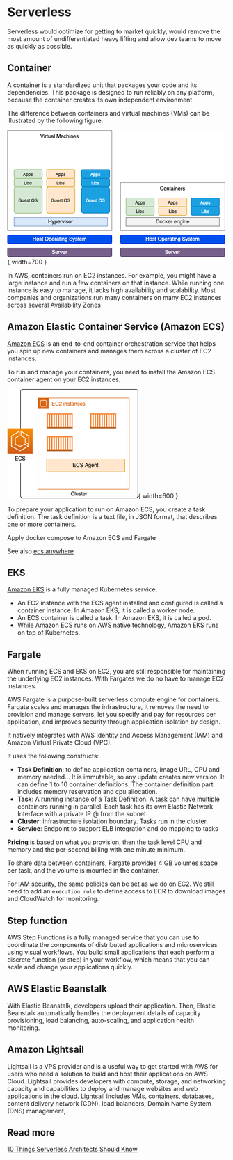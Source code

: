 # Serverless

Serverless would optimize for getting to market quickly, would remove the most amount of undifferentiated heavy lifting and allow dev teams to move as quickly as possible. 

## Container

A container is a standardized unit that packages your code and its dependencies. This package is designed to run reliably on any platform, because the container creates its own independent environment

The difference between containers and virtual machines (VMs) can be illustrated by the following figure:

![](./diagrams/vm-container.drawio.png){ width=700 }

In AWS, containers run on EC2 instances. For example, you might have a large instance and run a few containers on that instance. While running one instance is easy to manage, it lacks high availability and scalability. Most companies and organizations run many containers on many EC2 instances across several Availability Zones

## Amazon Elastic Container Service (Amazon ECS)

[Amazon ECS](https://aws.amazon.com/ecs/) is an end-to-end container orchestration service that helps you spin up new containers and manages them across a cluster of EC2 instances.

To run and manage your containers, you need to install the Amazon ECS container agent on your EC2 instances.

![](./diagrams/ecs.drawio.png){ width=600 }

To prepare your application to run on Amazon ECS, you create a task definition. The task definition is a text file, in JSON format, that describes one or more containers. 

Apply docker compose to Amazon ECS and Fargate

See also [ecs anywhere](https://press.aboutamazon.com/news-releases/news-release-details/aws-announces-general-availability-amazon-ecs-anywhere)

## EKS

[Amazon EKS](https://aws.amazon.com/eks/) is a fully managed Kubernetes service. 

* An EC2 instance with the ECS agent installed and configured is called a container instance. In Amazon EKS, it is called a worker node.
* An ECS container is called a task. In Amazon EKS, it is called a pod.
* While Amazon ECS runs on AWS native technology, Amazon EKS runs on top of Kubernetes.

## Fargate

When running ECS and EKS on EC2, you are still responsible for maintaining the underlying EC2 instances. With Fargates we do no have to manage EC2 instances.

AWS Fargate is a purpose-built serverless compute engine for containers. Fargate scales and manages the infrastructure, it removes the need to provision and manage servers, let you specify and pay for resources per application, and improves security through application isolation by design.

It natively integrates with AWS Identity and Access Management (IAM) and Amazon Virtual Private Cloud (VPC).

It uses the following constructs:

* **Task Definition**: to define application containers, image URL, CPU and memory needed... It is immutable, so any update creates new version. It can define 1 to 10 container definitions. The container definition part includes memory reservation and cpu allocation. 
* **Task**: A running instance of a Task Definition. A task can have multiple containers running in parallel. Each task has its own Elastic Network Interface with a private IP @ from the subnet.
* **Cluster**: infrastructure isolation boundary. Tasks run in the cluster. 
* **Service**: Endpoint to support ELB integration and do mapping to tasks

**Pricing** is based on what you provision, then the task level CPU and memory and the per-second billing with one minute minimum.

To share data between containers, Fargate provides 4 GB volumes space per task, and the volume is mounted in the container.

For IAM security, the same policies can be set as we do on EC2. We still need to add an `execution role` to define access to ECR to download images and CloudWatch for monitoring.

## Step function

AWS Step Functions is a fully managed service that you can use to coordinate the components of distributed applications and microservices using visual workflows. You build small applications that each perform a discrete function (or step) in your workflow, which means that you can scale and change your applications quickly.

## AWS Elastic Beanstalk

With Elastic Beanstalk, developers upload their application. Then, Elastic Beanstalk automatically handles the deployment details of capacity provisioning, load balancing, auto-scaling, and application health monitoring.

## Amazon Lightsail

Lightsail is a VPS provider and is a useful way to get started with AWS for users who need a solution to build and host their applications on AWS Cloud.
Lightsail provides developers with compute, storage, and networking capacity and capabilities to deploy and manage websites and web applications in the cloud. Lightsail includes VMs, containers, databases, content delivery network (CDN), load balancers, Domain Name System (DNS) management,

## Read more

[10 Things Serverless Architects Should Know](https://aws.amazon.com/blogs/architecture/ten-things-serverless-architects-should-know/)

